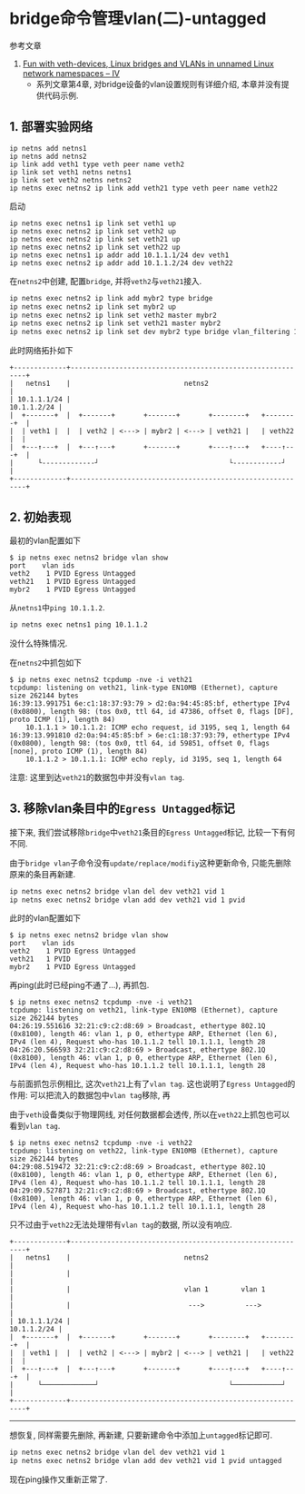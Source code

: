 # bridge命令管理vlan(二)-untagged

参考文章

1. [Fun with veth-devices, Linux bridges and VLANs in unnamed Linux network namespaces – IV](https://linux-blog.anracom.com/2017/11/20/fun-with-veth-devices-linux-bridges-and-vlans-in-unnamed-linux-network-namespaces-iv/)
    - 系列文章第4章, 对bridge设备的vlan设置规则有详细介绍, 本章并没有提供代码示例.

## 1. 部署实验网络

```
ip netns add netns1
ip netns add netns2
ip link add veth1 type veth peer name veth2
ip link set veth1 netns netns1
ip link set veth2 netns netns2
ip netns exec netns2 ip link add veth21 type veth peer name veth22
```

启动

```
ip netns exec netns1 ip link set veth1 up
ip netns exec netns2 ip link set veth2 up
ip netns exec netns2 ip link set veth21 up
ip netns exec netns2 ip link set veth22 up
ip netns exec netns1 ip addr add 10.1.1.1/24 dev veth1
ip netns exec netns2 ip addr add 10.1.1.2/24 dev veth22
```

在`netns2`中创建, 配置`bridge`, 并将`veth2`与`veth21`接入.

```bash
ip netns exec netns2 ip link add mybr2 type bridge
ip netns exec netns2 ip link set mybr2 up
ip netns exec netns2 ip link set veth2 master mybr2
ip netns exec netns2 ip link set veth21 master mybr2
ip netns exec netns2 ip link set dev mybr2 type bridge vlan_filtering 1
```

此时网络拓扑如下

```
+-------------+-----------------------------------------------------------+
|   netns1    |                            netns2                         |
| 10.1.1.1/24 |                                               10.1.1.2/24 |
|  +-------+  |  +-------+       +-------+       +--------+   +--------+  |
|  | veth1 |  |  | veth2 | <---> | mybr2 | <---> | veth21 |   | veth22 |  |
|  +---↑---+  |  +---↑---+       +-------+       +----↑---+   +----↑---+  |
|      └-------------┘                                └------------┘      |
+-------------+-----------------------------------------------------------+
```

## 2. 初始表现

最初的vlan配置如下

```console
$ ip netns exec netns2 bridge vlan show
port	vlan ids
veth2	 1 PVID Egress Untagged
veth21	 1 PVID Egress Untagged
mybr2	 1 PVID Egress Untagged
```

从`netns1`中`ping 10.1.1.2`.

```bash
ip netns exec netns1 ping 10.1.1.2
```

没什么特殊情况.

在`netns2`中抓包如下

```console
$ ip netns exec netns2 tcpdump -nve -i veth21
tcpdump: listening on veth21, link-type EN10MB (Ethernet), capture size 262144 bytes
16:39:13.991751 6e:c1:18:37:93:79 > d2:0a:94:45:85:bf, ethertype IPv4 (0x0800), length 98: (tos 0x0, ttl 64, id 47386, offset 0, flags [DF], proto ICMP (1), length 84)
    10.1.1.1 > 10.1.1.2: ICMP echo request, id 3195, seq 1, length 64
16:39:13.991810 d2:0a:94:45:85:bf > 6e:c1:18:37:93:79, ethertype IPv4 (0x0800), length 98: (tos 0x0, ttl 64, id 59851, offset 0, flags [none], proto ICMP (1), length 84)
    10.1.1.2 > 10.1.1.1: ICMP echo reply, id 3195, seq 1, length 64
```

注意: 这里到达`veth21`的数据包中并没有`vlan tag`.

## 3. 移除vlan条目中的`Egress Untagged`标记

接下来, 我们尝试移除`bridge`中`veth21`条目的`Egress Untagged`标记, 比较一下有何不同.

由于`bridge vlan`子命令没有`update/replace/modifiy`这种更新命令, 只能先删除原来的条目再新建.

```bash
ip netns exec netns2 bridge vlan del dev veth21 vid 1
ip netns exec netns2 bridge vlan add dev veth21 vid 1 pvid
```

此时的vlan配置如下

```console
$ ip netns exec netns2 bridge vlan show
port	vlan ids
veth2	 1 PVID Egress Untagged
veth21	 1 PVID
mybr2	 1 PVID Egress Untagged
```

再ping(此时已经ping不通了...), 再抓包.

```console
$ ip netns exec netns2 tcpdump -nve -i veth21
tcpdump: listening on veth21, link-type EN10MB (Ethernet), capture size 262144 bytes
04:26:19.551616 32:21:c9:c2:d8:69 > Broadcast, ethertype 802.1Q (0x8100), length 46: vlan 1, p 0, ethertype ARP, Ethernet (len 6), IPv4 (len 4), Request who-has 10.1.1.2 tell 10.1.1.1, length 28
04:26:20.566593 32:21:c9:c2:d8:69 > Broadcast, ethertype 802.1Q (0x8100), length 46: vlan 1, p 0, ethertype ARP, Ethernet (len 6), IPv4 (len 4), Request who-has 10.1.1.2 tell 10.1.1.1, length 28
```

与前面抓包示例相比, 这次`veth21`上有了`vlan tag`. 这也说明了`Egress Untagged`的作用: 可以把流入的数据包中`vlan tag`移除, 再

由于`veth`设备类似于物理网线, 对任何数据都会透传, 所以在`veth22`上抓包也可以看到`vlan tag`.

```console
$ ip netns exec netns2 tcpdump -nve -i veth22
tcpdump: listening on veth22, link-type EN10MB (Ethernet), capture size 262144 bytes
04:29:08.519472 32:21:c9:c2:d8:69 > Broadcast, ethertype 802.1Q (0x8100), length 46: vlan 1, p 0, ethertype ARP, Ethernet (len 6), IPv4 (len 4), Request who-has 10.1.1.2 tell 10.1.1.1, length 28
04:29:09.527871 32:21:c9:c2:d8:69 > Broadcast, ethertype 802.1Q (0x8100), length 46: vlan 1, p 0, ethertype ARP, Ethernet (len 6), IPv4 (len 4), Request who-has 10.1.1.2 tell 10.1.1.1, length 28
```

只不过由于`veth22`无法处理带有`vlan tag`的数据, 所以没有响应.


```
+-------------+-----------------------------------------------------------+
|   netns1    |                            netns2                         |
|             |                                                           |
|             |                            vlan 1        vlan 1           |
|             |                             --->          --->            |
| 10.1.1.1/24 |                                               10.1.1.2/24 |
|  +-------+  |  +-------+       +-------+       +--------+   +--------+  |
|  | veth1 |  |  | veth2 | <---> | mybr2 | <---> | veth21 |   | veth22 |  |
|  +---↑---+  |  +---↑---+       +-------+       +----↑---+   +----↑---+  |
|      └─────────────┘                                └────────────┘      |
+-------------+-----------------------------------------------------------+
```

------

想恢复, 同样需要先删除, 再新建, 只要新建命令中添加上`untagged`标记即可.

```bash
ip netns exec netns2 bridge vlan del dev veth21 vid 1
ip netns exec netns2 bridge vlan add dev veth21 vid 1 pvid untagged
```

现在ping操作又重新正常了.
